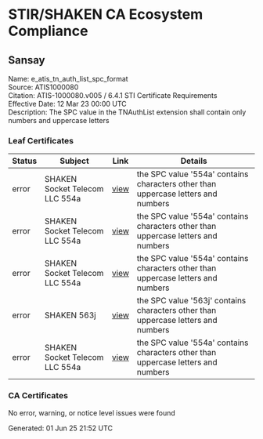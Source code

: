 # STIR/SHAKEN CA Ecosystem Compliance

## Sansay

Name: e_atis_tn_auth_list_spc_format\
Source: ATIS1000080\
Citation: ATIS-1000080.v005 / 6.4.1 STI Certificate Requirements\
Effective Date: 12 Mar 23 00:00 UTC\
Description: The SPC value in the TNAuthList extension shall contain only numbers and uppercase letters

### Leaf Certificates

| Status | Subject | Link | Details |
|--------|---------|------|---------|
| error | SHAKEN Socket Telecom LLC 554a | [view](../../CERTS/da9a1431330a6d00365721a3e01b9a5a77cc73e0173b8a80bb023957dd8d435a/README.md) | the SPC value '554a' contains characters other than uppercase letters and numbers |
| error | SHAKEN Socket Telecom LLC 554a | [view](../../CERTS/d22f1b82019451def20ebd923734fafdee06f43b541b995875bf24db610365c6/README.md) | the SPC value '554a' contains characters other than uppercase letters and numbers |
| error | SHAKEN Socket Telecom LLC 554a | [view](../../CERTS/ccfdbcfc180c69687b51f8e60de09ba9c045ff814534e650b94a9ed60ab8d5ed/README.md) | the SPC value '554a' contains characters other than uppercase letters and numbers |
| error | SHAKEN 563j | [view](../../CERTS/6916a6aa706485c232ff6dd68b4f0d4f81d7485a14e0e3a5ec6ef56499a4fbfd/README.md) | the SPC value '563j' contains characters other than uppercase letters and numbers |
| error | SHAKEN Socket Telecom LLC 554a | [view](../../CERTS/b74e9c6a6438de7df8fdf3a7834506dc35167530a4fd32fd276428a37b938d67/README.md) | the SPC value '554a' contains characters other than uppercase letters and numbers |

### CA Certificates

No error, warning, or notice level issues were found


Generated: 01 Jun 25 21:52 UTC
